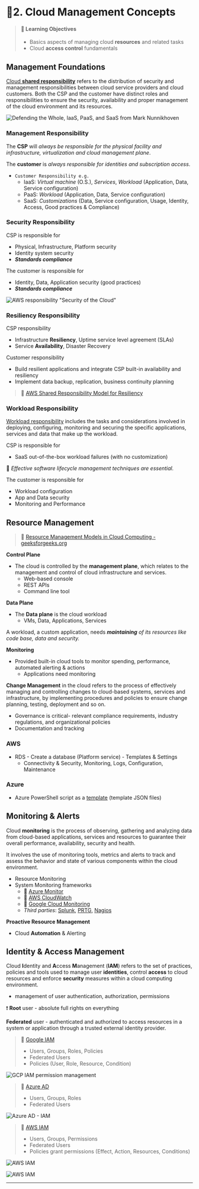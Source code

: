 # 📒2. Cloud Management Concepts

> #### 📕 Learning Objectives
>
> * Basics aspects of managing cloud **resources** and related tasks
> * Cloud **access control** fundamentals

## Management Foundations

[Cloud **shared responsibility**](https://www.crowdstrike.com/cybersecurity-101/cloud-security/shared-responsibility-model/) refers to the distribution of security and management responsibilities between cloud service providers and cloud customers. Both the CSP and the customer have distinct roles and responsibilities to ensure the security, availability and proper management of the cloud environment and its resources.

![Defending the Whole, IaaS, PaaS, and SaaS from Mark Nunnikhoven](.gitbook/assets/image-20230527114523623.png)

### Management Responsibility

The **CSP** will *always be responsible for the physical facility and infrastructure, virtualization and cloud management plane*.

The **customer** is *always responsible for identities and subscription access*.

- `Customer Responsibility e.g.`
  - IaaS: *Virtual machine* (O.S.), *Services*, *Workload* (Application, Data, Service configuration)
  - PaaS: *Workload* (Application, Data, Service configuration)
  - SaaS: *Customizations* (Data, Service configuration, Usage, Identity, Access, Good practices & Compliance)

### Security Responsibility

CSP is responsible for

- Physical, Infrastructure, Platform security
- Identity system security
- ***Standards compliance***

The customer is responsible for

- Identity, Data, Application security (good practices)
- ***Standards compliance***

![AWS responsibility "Security of the Cloud"](.gitbook/assets/Shared-Responsibility-Model-aws.jpg)

### Resiliency Responsibility

CSP responsibility

- Infrastructure **Resiliency**, Uptime service level agreement (SLAs)
- Service **Availability**, Disaster Recovery

Customer responsibility

- Build resilient applications and integrate CSP built-in availability and resiliency
- Implement data backup, replication, business continuity planning

> 🔗 [AWS Shared Responsibility Model for Resiliency](https://docs.aws.amazon.com/whitepapers/latest/disaster-recovery-workloads-on-aws/shared-responsibility-model-for-resiliency.html)
>

### Workload Responsibility

[Workload responsibility](https://www.cyberark.com/what-is/cloud-workload-security/) includes the tasks and considerations involved in deploying, configuring, monitoring and securing the specific applications, services and data that make up the workload.

CSP is responsible for

- SaaS out-of-the-box workload failures (with no customization)

📌 *Effective software lifecycle management techniques are essential.*

The customer is responsible for

- Workload configuration
- App and Data security
- Monitoring and Performance

## Resource Management

> 🔗 [Resource Management Models in Cloud Computing - geeksforgeeks.org](https://www.geeksforgeeks.org/resource-management-models-in-cloud-computing/)
>

**Control Plane**

- The cloud is controlled by the **management plane**, which relates to the management and control of cloud infrastructure and services.
  - Web-based console
  - REST APIs
  -  Command line tool

**Data Plane**

- The **Data plane** is the cloud workload
  - VMs, Data, Applications, Services

A workload, a custom application, needs ***maintaining** of its resources like code base, data and security.*

**Monitoring**

- Provided built-in cloud tools to monitor spending, performance, automated alerting & actions
  - Applications need monitoring

**Change Management** in the cloud refers to the process of effectively managing and controlling changes to cloud-based systems, services and infrastructure, by implementing procedures and policies to ensure change planning, testing, deployment and so on.

- Governance is critical- relevant compliance requirements, industry regulations, and organizational policies
- Documentation and tracking

### AWS

- RDS - Create a database (Platform service) - Templates & Settings
  - Connectivity & Security, Monitoring, Logs, Configuration, Maintenance

### Azure

- Azure PowerShell script as a [template](https://learn.microsoft.com/en-us/samples/browse/?expanded=azure&products=azure-resource-manager) (template JSON files)

## Monitoring & Alerts

Cloud **monitoring** is the process of observing, gathering and analyzing data from cloud-based applications, services and resources to guarantee their overall performance, availability, security and health.

It involves the use of monitoring tools, metrics and alerts to track and assess the behavior and state of various components within the cloud environment.

- Resource Monitoring
- System Monitoring frameworks
  - 🔗 [Azure Monitor](https://learn.microsoft.com/en-us/azure/azure-monitor/overview)
  - 🔗 [AWS CloudWatch](https://aws.amazon.com/cloudwatch/)
  - 🔗 [Google Cloud Monitoring](https://cloud.google.com/monitoring)
  - *Third parties*: [Splunk](https://www.splunk.com/en_us/solutions/cloud-monitoring.html?301=/en_us/it-operations/cloud-monitoring.html), [PRTG](https://www.paessler.com/cloud-monitoring), [Nagios](https://www.nagios.com/solutions/cloud-computing/)

**Proactive Resource Management**

- Cloud **Automation** & Alerting

## Identity & Access Management

Cloud **I**dentity and **A**ccess **M**anagement (**IAM**) refers to the set of practices, policies and tools used to manage user **identities**, control **access** to cloud resources and enforce **security** measures within a cloud computing environment.

- management of user authentication, authorization, permissions

❗ **Root** user - absolute full rights on everything

**Federated** user - authenticated and authorized to access resources in a system or application through a trusted external identity provider.

> 🔗 [Google IAM](https://cloud.google.com/iam)
>
> - Users, Groups, Roles, Policies
> - Federated Users
> - Policies (User, Role, Resource, Condition)
>

![GCP IAM permission management](.gitbook/assets/iam-overview-basics.svg)

> 🔗 [Azure AD](https://learn.microsoft.com/en-us/azure/architecture/identity/identity-start-here)
>
> - Users, Groups, Roles
> - Federated Users
>

![Azure AD - IAM](.gitbook/assets/identity-basic-architecture.png)

> 🔗 [AWS IAM](https://aws.amazon.com/iam/)
>
> - Users, Groups, Permissions
> - Federated Users
> - Policies grant permissions (Effect, Action, Resources, Conditions)
>

![AWS IAM](.gitbook/assets/iam-how-it-works-diagram.04a2c4e4a1e8848155840676fa97ff2146d19012.png)

![AWS IAM](.gitbook/assets/image-20230528131353486.png)

------

